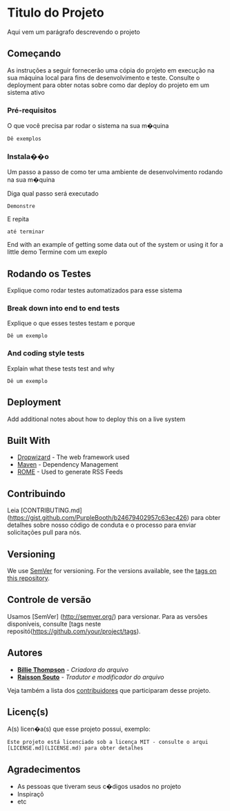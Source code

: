 # Titulo do Projeto

Aqui vem um parágrafo descrevendo o projeto

## Começando

As instruções a seguir fornecerão uma cópia do projeto em execução na sua máquina local para fins de desenvolvimento e teste.
 Consulte o deployment para obter notas sobre como dar deploy do projeto em um sistema ativo

### Pré-requisitos

O que você precisa par rodar o sistema na sua m�quina

```
Dê exemplos
```

### Instala��o

Um passo a passo de como ter uma ambiente de desenvolvimento rodando na sua m�quina

Diga qual passo será executado

```
Demonstre
```

E repita

```
até terminar
```

End with an example of getting some data out of the system or using it for a little demo
Termine com um exeplo

## Rodando os Testes

Explique como rodar testes automatizados para esse sistema

### Break down into end to end tests

Explique o que esses testes testam e porque

```
Dê um exemplo
```

### And coding style tests

Explain what these tests test and why

```
Dê um exemplo
```

## Deployment

Add additional notes about how to deploy this on a live system

## Built With

* [Dropwizard](http://www.dropwizard.io/1.0.2/docs/) - The web framework used
* [Maven](https://maven.apache.org/) - Dependency Management
* [ROME](https://rometools.github.io/rome/) - Used to generate RSS Feeds

## Contribuindo

Leia [CONTRIBUTING.md] (https://gist.github.com/PurpleBooth/b24679402957c63ec426) para obter detalhes sobre nosso código de conduta e o processo para enviar solicitações pull para nós.

## Versioning

We use [SemVer](http://semver.org/) for versioning. For the versions available, see the [tags on this repository](https://github.com/your/project/tags).

## Controle de versão

Usamos [SemVer] (http://semver.org/) para versionar. Para as versões disponíveis, consulte  [tags neste repositó(https://github.com/your/project/tags).

## Autores

* [**Billie Thompson**](https://github.com/PurpleBooth) - *Criadora do arquivo*
* [**Raisson Souto**](https://github.com/RaissonSouto) - *Tradutor e modificador do arquivo*

Veja também a lista dos [contribuidores](https://github.com/seu/projeto/contribuidores) que participaram desse projeto.

## Licenç(s)

A(s) licen�a(s) que esse projeto possui, exemplo:

```
Este projeto está licenciado sob a licença MIT - consulte o arqui [LICENSE.md](LICENSE.md) para obter detalhes
```

## Agradecimentos

* As pessoas que tiveram seus c�digos usados no projeto
* Inspiraçõ
* etc
